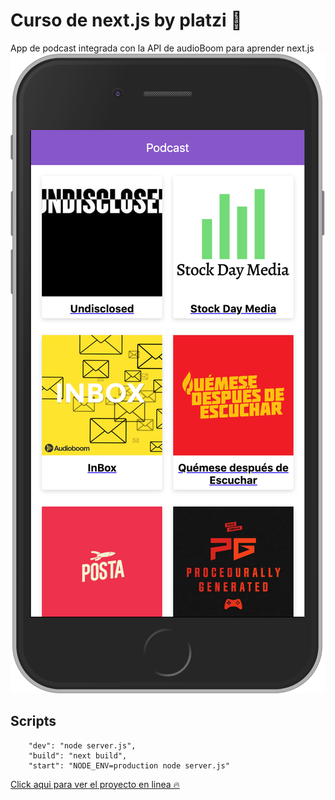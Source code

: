 # Curso de next.js by platzi 🚀

App de podcast integrada con la API de audioBoom para aprender next.js 
![captura de la app](./.readme-statics/podcast.png)

## Scripts

```
    "dev": "node server.js",
    "build": "next build",
    "start": "NODE_ENV=production node server.js"
````


[Click aqui para ver el proyecto en linea 🔥](https://podcast.lfotecam.now.sh/)
